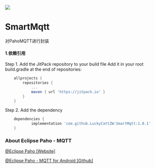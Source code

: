 [![](https://jitpack.io/v/LuckyCattZW/SmartMqtt.svg)](https://jitpack.io/#LuckyCattZW/SmartMqtt/1.0)



# SmartMqtt
对PahoMQTT进行封装

#### 1.依赖引用
Step 1. Add the JitPack repository to your build file 
Add it in your root build.gradle at the end of repositories:
```gradle
	allprojects {
		repositories {
			...
			maven { url 'https://jitpack.io' }
		}
	}
```
Step 2. Add the dependency
```gradle
	dependencies {
	        implementation 'com.github.LuckyCattZW:SmartMqtt:1.0.1'
	}

```


### About Eclipse Paho - MQTT
[@Eclipse Paho [Website]](http://www.eclipse.org/paho/)

[@Eclipse Paho - MQTT for Android [Github]](https://github.com/eclipse/paho.mqtt.android)



